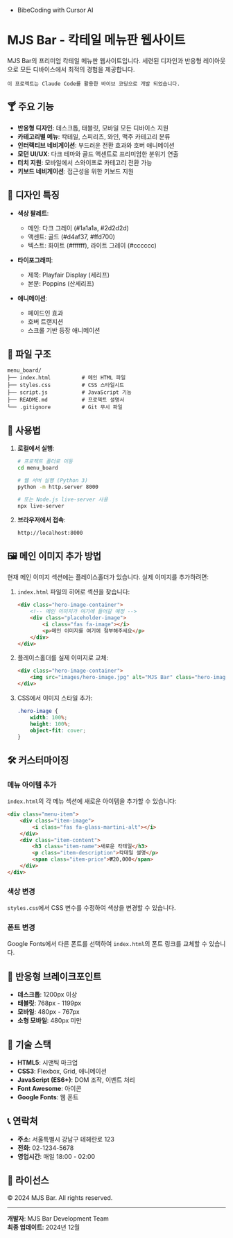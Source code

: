 - BibeCoding with Cursor AI

# MJS Bar - 칵테일 메뉴판 웹사이트

MJS Bar의 프리미엄 칵테일 메뉴판 웹사이트입니다. 세련된 디자인과 반응형 레이아웃으로 모든 디바이스에서 최적의 경험을 제공합니다.
```
이 프로젝트는 Claude Code를 활용한 바이브 코딩으로 개발 되었습니다.
```

## 🍸 주요 기능

- **반응형 디자인**: 데스크톱, 태블릿, 모바일 모든 디바이스 지원
- **카테고리별 메뉴**: 칵테일, 스피리츠, 와인, 맥주 카테고리 분류
- **인터랙티브 네비게이션**: 부드러운 전환 효과와 호버 애니메이션
- **모던 UI/UX**: 다크 테마와 골드 액센트로 프리미엄한 분위기 연출
- **터치 지원**: 모바일에서 스와이프로 카테고리 전환 가능
- **키보드 네비게이션**: 접근성을 위한 키보드 지원

## 🎨 디자인 특징

- **색상 팔레트**: 
  - 메인: 다크 그레이 (#1a1a1a, #2d2d2d)
  - 액센트: 골드 (#d4af37, #ffd700)
  - 텍스트: 화이트 (#ffffff), 라이트 그레이 (#cccccc)

- **타이포그래피**:
  - 제목: Playfair Display (세리프)
  - 본문: Poppins (산세리프)

- **애니메이션**: 
  - 페이드인 효과
  - 호버 트랜지션
  - 스크롤 기반 등장 애니메이션

## 📁 파일 구조

```
menu_board/
├── index.html          # 메인 HTML 파일
├── styles.css          # CSS 스타일시트
├── script.js           # JavaScript 기능
├── README.md           # 프로젝트 설명서
└── .gitignore          # Git 무시 파일
```

## 🚀 사용법

1. **로컬에서 실행**:
   ```bash
   # 프로젝트 폴더로 이동
   cd menu_board
   
   # 웹 서버 실행 (Python 3)
   python -m http.server 8000
   
   # 또는 Node.js live-server 사용
   npx live-server
   ```

2. **브라우저에서 접속**:
   ```
   http://localhost:8000
   ```

## 🖼️ 메인 이미지 추가 방법

현재 메인 이미지 섹션에는 플레이스홀더가 있습니다. 실제 이미지를 추가하려면:

1. `index.html` 파일의 히어로 섹션을 찾습니다:
   ```html
   <div class="hero-image-container">
       <!-- 메인 이미지가 여기에 들어갈 예정 -->
       <div class="placeholder-image">
           <i class="fas fa-image"></i>
           <p>메인 이미지를 여기에 첨부해주세요</p>
       </div>
   </div>
   ```

2. 플레이스홀더를 실제 이미지로 교체:
   ```html
   <div class="hero-image-container">
       <img src="images/hero-image.jpg" alt="MJS Bar" class="hero-image">
   </div>
   ```

3. CSS에서 이미지 스타일 추가:
   ```css
   .hero-image {
       width: 100%;
       height: 100%;
       object-fit: cover;
   }
   ```

## 🛠️ 커스터마이징

### 메뉴 아이템 추가
`index.html`의 각 메뉴 섹션에 새로운 아이템을 추가할 수 있습니다:

```html
<div class="menu-item">
    <div class="item-image">
        <i class="fas fa-glass-martini-alt"></i>
    </div>
    <div class="item-content">
        <h3 class="item-name">새로운 칵테일</h3>
        <p class="item-description">칵테일 설명</p>
        <span class="item-price">₩20,000</span>
    </div>
</div>
```

### 색상 변경
`styles.css`에서 CSS 변수를 수정하여 색상을 변경할 수 있습니다.

### 폰트 변경
Google Fonts에서 다른 폰트를 선택하여 `index.html`의 폰트 링크를 교체할 수 있습니다.

## 📱 반응형 브레이크포인트

- **데스크톱**: 1200px 이상
- **태블릿**: 768px - 1199px
- **모바일**: 480px - 767px
- **소형 모바일**: 480px 미만

## 🌟 기술 스택

- **HTML5**: 시맨틱 마크업
- **CSS3**: Flexbox, Grid, 애니메이션
- **JavaScript (ES6+)**: DOM 조작, 이벤트 처리
- **Font Awesome**: 아이콘
- **Google Fonts**: 웹 폰트

## 📞 연락처

- **주소**: 서울특별시 강남구 테헤란로 123
- **전화**: 02-1234-5678
- **영업시간**: 매일 18:00 - 02:00

## 📄 라이선스

© 2024 MJS Bar. All rights reserved.

---

**개발자**: MJS Bar Development Team  
**최종 업데이트**: 2024년 12월
